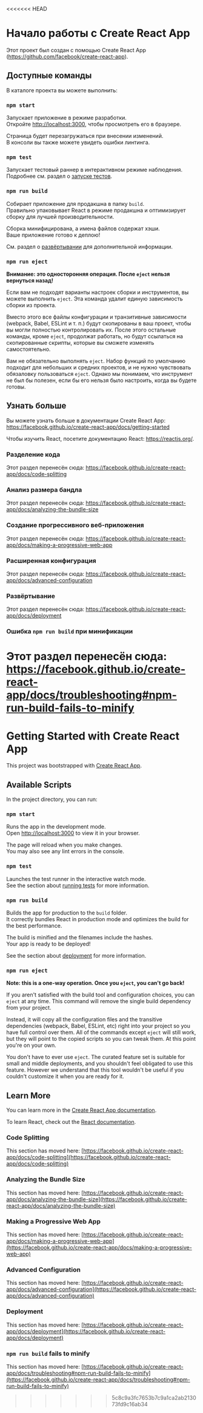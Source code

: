 <<<<<<< HEAD
# Начало работы с Create React App

Этот проект был создан с помощью Create React App (https://github.com/facebook/create-react-app).

## Доступные команды

В каталоге проекта вы можете выполнить:

### `npm start`

Запускает приложение в режиме разработки.  
Откройте [http://localhost:3000](http://localhost:3000), чтобы просмотреть его в браузере.

Страница будет перезагружаться при внесении изменений.  
В консоли вы также можете увидеть ошибки линтинга.

### `npm test`

Запускает тестовый раннер в интерактивном режиме наблюдения.  
Подробнее см. раздел о [запуске тестов](https://facebook.github.io/create-react-app/docs/running-tests).

### `npm run build`

Собирает приложение для продакшна в папку `build`.  
Правильно упаковывает React в режиме продакшна и оптимизирует сборку для лучшей производительности.

Сборка минифицирована, а имена файлов содержат хэши.  
Ваше приложение готово к деплою!

См. раздел о [развёртывании](https://facebook.github.io/create-react-app/docs/deployment) для дополнительной информации.

### `npm run eject`

**Внимание: это односторонняя операция. После `eject` нельзя вернуться назад!**

Если вам не подходят варианты настроек сборки и инструментов, вы можете выполнить `eject`. Эта команда удалит единую зависимость сборки из проекта.

Вместо этого все файлы конфигурации и транзитивные зависимости (webpack, Babel, ESLint и т. п.) будут скопированы в ваш проект, чтобы вы могли полностью контролировать их. После этого остальные команды, кроме `eject`, продолжат работать, но будут ссылаться на скопированные скрипты, которые вы сможете изменять самостоятельно.

Вам не обязательно выполнять `eject`. Набор функций по умолчанию подходит для небольших и средних проектов, и не нужно чувствовать обязаловку пользоваться `eject`. Однако мы понимаем, что инструмент не был бы полезен, если бы его нельзя было настроить, когда вы будете готовы.

## Узнать больше

Вы можете узнать больше в документации Create React App: https://facebook.github.io/create-react-app/docs/getting-started

Чтобы изучить React, посетите документацию React: https://reactjs.org/.

### Разделение кода

Этот раздел перенесён сюда: https://facebook.github.io/create-react-app/docs/code-splitting

### Анализ размера бандла

Этот раздел перенесён сюда: https://facebook.github.io/create-react-app/docs/analyzing-the-bundle-size

### Создание прогрессивного веб-приложения

Этот раздел перенесён сюда: https://facebook.github.io/create-react-app/docs/making-a-progressive-web-app

### Расширенная конфигурация

Этот раздел перенесён сюда: https://facebook.github.io/create-react-app/docs/advanced-configuration

### Развёртывание

Этот раздел перенесён сюда: https://facebook.github.io/create-react-app/docs/deployment

### Ошибка `npm run build` при минификации

Этот раздел перенесён сюда: https://facebook.github.io/create-react-app/docs/troubleshooting#npm-run-build-fails-to-minify
=======
# Getting Started with Create React App

This project was bootstrapped with [Create React App](https://github.com/facebook/create-react-app).

## Available Scripts

In the project directory, you can run:

### `npm start`

Runs the app in the development mode.\
Open [http://localhost:3000](http://localhost:3000) to view it in your browser.

The page will reload when you make changes.\
You may also see any lint errors in the console.

### `npm test`

Launches the test runner in the interactive watch mode.\
See the section about [running tests](https://facebook.github.io/create-react-app/docs/running-tests) for more information.

### `npm run build`

Builds the app for production to the `build` folder.\
It correctly bundles React in production mode and optimizes the build for the best performance.

The build is minified and the filenames include the hashes.\
Your app is ready to be deployed!

See the section about [deployment](https://facebook.github.io/create-react-app/docs/deployment) for more information.

### `npm run eject`

**Note: this is a one-way operation. Once you `eject`, you can't go back!**

If you aren't satisfied with the build tool and configuration choices, you can `eject` at any time. This command will remove the single build dependency from your project.

Instead, it will copy all the configuration files and the transitive dependencies (webpack, Babel, ESLint, etc) right into your project so you have full control over them. All of the commands except `eject` will still work, but they will point to the copied scripts so you can tweak them. At this point you're on your own.

You don't have to ever use `eject`. The curated feature set is suitable for small and middle deployments, and you shouldn't feel obligated to use this feature. However we understand that this tool wouldn't be useful if you couldn't customize it when you are ready for it.

## Learn More

You can learn more in the [Create React App documentation](https://facebook.github.io/create-react-app/docs/getting-started).

To learn React, check out the [React documentation](https://reactjs.org/).

### Code Splitting

This section has moved here: [https://facebook.github.io/create-react-app/docs/code-splitting](https://facebook.github.io/create-react-app/docs/code-splitting)

### Analyzing the Bundle Size

This section has moved here: [https://facebook.github.io/create-react-app/docs/analyzing-the-bundle-size](https://facebook.github.io/create-react-app/docs/analyzing-the-bundle-size)

### Making a Progressive Web App

This section has moved here: [https://facebook.github.io/create-react-app/docs/making-a-progressive-web-app](https://facebook.github.io/create-react-app/docs/making-a-progressive-web-app)

### Advanced Configuration

This section has moved here: [https://facebook.github.io/create-react-app/docs/advanced-configuration](https://facebook.github.io/create-react-app/docs/advanced-configuration)

### Deployment

This section has moved here: [https://facebook.github.io/create-react-app/docs/deployment](https://facebook.github.io/create-react-app/docs/deployment)

### `npm run build` fails to minify

This section has moved here: [https://facebook.github.io/create-react-app/docs/troubleshooting#npm-run-build-fails-to-minify](https://facebook.github.io/create-react-app/docs/troubleshooting#npm-run-build-fails-to-minify)
>>>>>>> 5c8c9a3fc7653b7c9a1ca2ab213073fd9c16ab34
